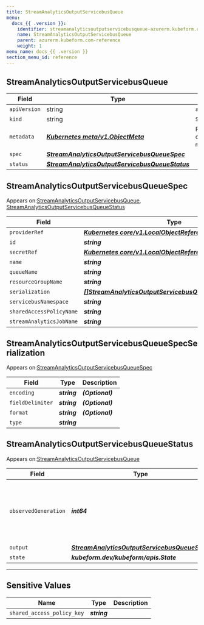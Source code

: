 ```yaml
---
title: StreamAnalyticsOutputServicebusQueue
menu:
  docs_{{ .version }}:
    identifier: streamanalyticsoutputservicebusqueue-azurerm.kubeform.com
    name: StreamAnalyticsOutputServicebusQueue
    parent: azurerm.kubeform.com-reference
    weight: 1
menu_name: docs_{{ .version }}
section_menu_id: reference
---
```


## StreamAnalyticsOutputServicebusQueue
| Field | Type | Description |
| ------ | ----- | ----------- |
| `apiVersion` | string | `azurerm.kubeform.com/v1alpha1` |
|    `kind` | string | `StreamAnalyticsOutputServicebusQueue` |
| `metadata` | ***[Kubernetes meta/v1.ObjectMeta](https://kubernetes.io/docs/reference/generated/kubernetes-api/v1.13/#objectmeta-v1-meta)***|Refer to the Kubernetes API documentation for the fields of the `metadata` field.|
| `spec` | ***[StreamAnalyticsOutputServicebusQueueSpec](#streamanalyticsoutputservicebusqueuespec)***||
| `status` | ***[StreamAnalyticsOutputServicebusQueueStatus](#streamanalyticsoutputservicebusqueuestatus)***||
## StreamAnalyticsOutputServicebusQueueSpec

Appears on:[StreamAnalyticsOutputServicebusQueue](#streamanalyticsoutputservicebusqueue), [StreamAnalyticsOutputServicebusQueueStatus](#streamanalyticsoutputservicebusqueuestatus)

| Field | Type | Description |
| ------ | ----- | ----------- |
| `providerRef` | ***[Kubernetes core/v1.LocalObjectReference](https://kubernetes.io/docs/reference/generated/kubernetes-api/v1.13/#localobjectreference-v1-core)***||
| `id` | ***string***||
| `secretRef` | ***[Kubernetes core/v1.LocalObjectReference](https://kubernetes.io/docs/reference/generated/kubernetes-api/v1.13/#localobjectreference-v1-core)***||
| `name` | ***string***||
| `queueName` | ***string***||
| `resourceGroupName` | ***string***||
| `serialization` | ***[[]StreamAnalyticsOutputServicebusQueueSpecSerialization](#streamanalyticsoutputservicebusqueuespecserialization)***||
| `servicebusNamespace` | ***string***||
| `sharedAccessPolicyName` | ***string***||
| `streamAnalyticsJobName` | ***string***||
## StreamAnalyticsOutputServicebusQueueSpecSerialization

Appears on:[StreamAnalyticsOutputServicebusQueueSpec](#streamanalyticsoutputservicebusqueuespec)

| Field | Type | Description |
| ------ | ----- | ----------- |
| `encoding` | ***string***| ***(Optional)*** |
| `fieldDelimiter` | ***string***| ***(Optional)*** |
| `format` | ***string***| ***(Optional)*** |
| `type` | ***string***||
## StreamAnalyticsOutputServicebusQueueStatus

Appears on:[StreamAnalyticsOutputServicebusQueue](#streamanalyticsoutputservicebusqueue)

| Field | Type | Description |
| ------ | ----- | ----------- |
| `observedGeneration` | ***int64***| ***(Optional)*** Resource generation, which is updated on mutation by the API Server.|
| `output` | ***[StreamAnalyticsOutputServicebusQueueSpec](#streamanalyticsoutputservicebusqueuespec)***| ***(Optional)*** |
| `state` | ***kubeform.dev/kubeform/apis.State***| ***(Optional)*** |
---
## Sensitive Values
| Name | Type | Description |
|------|------|-------------|
| `shared_access_policy_key` | ***string*** ||
